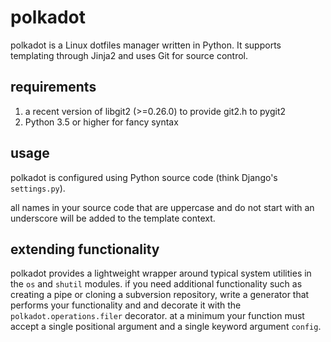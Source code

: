 # polkadot

polkadot is a Linux dotfiles manager written in Python. It supports templating through Jinja2 and uses Git for source control.

## requirements

1. a recent version of libgit2 (>=0.26.0) to provide git2.h to pygit2
2. Python 3.5 or higher for fancy syntax

## usage

polkadot is configured using Python source code (think Django's `settings.py`).

all names in your source code that are uppercase and do not start with an underscore will be added to the template context.

## extending functionality

polkadot provides a lightweight wrapper around typical system utilities in the `os` and `shutil` modules.
if you need additional functionality such as creating a pipe or cloning a subversion repository,
write a generator that performs your functionality and and decorate it with the `polkadot.operations.filer` decorator.
at a minimum your function must accept a single positional argument and a single keyword argument `config`.
